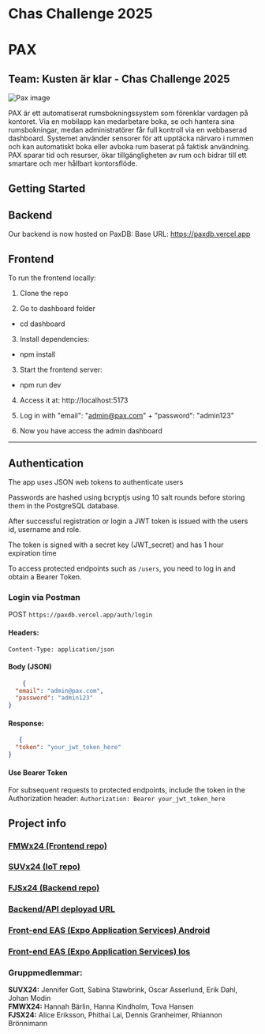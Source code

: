 # Chas Challenge 2025

# PAX

## Team: Kusten är klar - Chas Challenge 2025

![Pax image](PAX_Kusten_är_klar_PG2.png)

PAX är ett automatiserat rumsbokningssystem som förenklar vardagen på kontoret. Via en mobilapp kan medarbetare boka, se och hantera sina rumsbokningar, medan administratörer får full kontroll via en webbaserad dashboard. Systemet använder sensorer för att upptäcka närvaro i rummen och kan automatiskt boka eller avboka rum baserat på faktisk användning. PAX sparar tid och resurser, ökar tillgängligheten av rum och bidrar till ett smartare och mer hållbart kontorsflöde.

## Getting Started

## Backend
Our backend is now hosted on PaxDB:
Base URL: https://paxdb.vercel.app


## Frontend
To run the frontend locally:

1. Clone the repo

2. Go to dashboard folder
- cd dashboard

3. Install dependencies:
- npm install

3. Start the frontend server:
- npm run dev
  
4. Access it at:
http://localhost:5173

5. Log in with "email": "admin@pax.com" + "password": "admin123"

6. Now you have access the admin dashboard

---

## Authentication

The app uses JSON web tokens to authenticate users

Passwords are hashed using bcryptjs using 10 salt rounds before storing them in the PostgreSQL database.

After successful registration or login a JWT token is issued with the users id, username and role.

The token is signed with a secret key (JWT_secret) and has 1 hour expiration time

To access protected endpoints such as `/users`, you need to log in and obtain a Bearer Token.

### Login via Postman
POST `https://paxdb.vercel.app/auth/login`
#### Headers:
`Content-Type: application/json`

#### Body (JSON)
```json
    {
  "email": "admin@pax.com",
  "password": "admin123"
}

```
#### Response:
```json
   {
  "token": "your_jwt_token_here"
}
```
#### Use Bearer Token
For subsequent requests to protected endpoints, include the token in the Authorization header:
`Authorization: Bearer your_jwt_token_here`

## Project info

### [FMWx24 (Frontend repo)](https://github.com/Kusten-ar-klar-Chas-Challenge-2025/pax/tree/main/pax-mobile)
### [SUVx24 (IoT repo)](https://github.com/Kusten-ar-klar-Chas-Challenge-2025/pax/tree/main/Iot)
### [FJSx24 (Backend repo)](https://github.com/alicegmn/paxdb)

### [Backend/API deployad URL](https://paxdb.vercel.app/)

### [Front-end EAS (Expo Application Services) Android](https://expo.dev/artifacts/eas/qwP19Wj2vpnJuYwJq1Vrcj.apk)
### [Front-end EAS (Expo Application Services) Ios](https://expo.dev/artifacts/eas/atmUj6ae1mTqANcXLNi1Z1.tar.gz)


### Gruppmedlemmar:

**SUVX24:** Jennifer Gott, Sabina Stawbrink, Oscar Asserlund, Erik Dahl, Johan Modin  
**FMWX24:** Hannah Bärlin, Hanna Kindholm, Tova Hansen  
**FJSX24:** Alice Eriksson, Phithai Lai, Dennis Granheimer, Rhiannon Brönnimann
